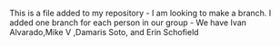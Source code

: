 This is a file added to my repository - I am looking to make a branch.
I added one branch for each person in our group - We have Ivan Alvarado,Mike V
 ,Damaris Soto, and Erin Schofield
 

 
